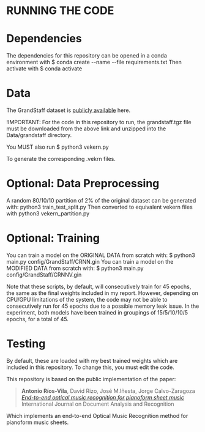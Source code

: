 # RUNNING THE CODE

# Dependencies

The dependencies for this repository can be opened in a conda environment with
  $ conda create --name <env> --file requirements.txt
Then activate with
  $ conda activate

# Data

The GrandStaff dataset is [publicly available](https://sites.google.com/view/multiscore-project/datasets) here.

!IMPORTANT: For the code in this repository to run, the grandstaff.tgz file must be downloaded from the above link and unzipped into the Data/grandstaff directory.

You MUST also run
  $ python3 vekern.py

To generate the corresponding .vekrn files.

# Optional: Data Preprocessing
A random 80/10/10 partition of 2% of the original dataset can be generated with:
  python3 train_test_split.py
Then converted to equivalent vekern files with
  python3 vekern_partition.py

# Optional: Training
You can train a model on the ORIGINAL DATA from scratch with:
  $ python3 main.py config/GrandStaff/CRNN.gin
You can train a model on the MODIFIED DATA from scratch with:
  $ python3 main.py config/GrandStaff/CRNNV.gin

Note that these scripts, by default, will consecutively train for 45 epochs, the same as the final weights included in my report. However, depending on CPU/GPU limitations of the system, the code may not be able to consecutively run for 45 epochs due to a possible memory leak issue. In the experiment, both models have been trained in groupings of 15/5/10/10/5 epochs, for a total of 45.

# Testing
By default, these are loaded with my best trained weights which are included in this repository. To change this, you must edit the code.


This repository is based on the public implementation of the paper:

>**Antonio Ríos-Vila**, David Rizo, José M.Iñesta, Jorge Calvo-Zaragoza<br />
  *[End-to-end optical music recognition for pianoform sheet music](https://link.springer.com/article/10.1007/s10032-023-00432-z#citeas)*<br />
  International Journal on Document Analysis and Recognition

Which implements an end-to-end Optical Music Recognition method for pianoform music sheets.
